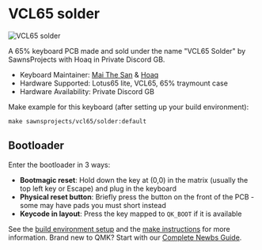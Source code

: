 # VCL65 solder

![VCL65 solder](https://i.imgur.com/ofSfOTfh.jpg)

A 65% keyboard PCB made and sold under the name "VCL65 Solder" by SawnsProjects with Hoaq in Private Discord GB. 

* Keyboard Maintainer: [Mai The San](https://github.com/MaiTheSan) & [Hoaq](https://github.com/itsmehoaq)
* Hardware Supported: Lotus65 lite, VCL65, 65% traymount case
* Hardware Availability: Private Discord GB

Make example for this keyboard (after setting up your build environment):

    make sawnsprojects/vcl65/solder:default

## Bootloader

Enter the bootloader in 3 ways:

* **Bootmagic reset**: Hold down the key at (0,0) in the matrix (usually the top left key or Escape) and plug in the keyboard
* **Physical reset button**: Briefly press the button on the front of the PCB - some may have pads you must short instead
* **Keycode in layout**: Press the key mapped to `QK_BOOT` if it is available

See the [build environment setup](https://docs.qmk.fm/#/getting_started_build_tools) and the [make instructions](https://docs.qmk.fm/#/getting_started_make_guide) for more information. Brand new to QMK? Start with our [Complete Newbs Guide](https://docs.qmk.fm/#/newbs).
